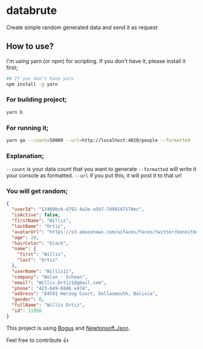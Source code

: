 # databrute
Create simple random generated data and send it as request

## How to use?

I'm using yarn (or npm) for scripting. If you don't have it, please install it first;

```sh
## If you don't have yarn
npm install -g yarn
```

### For building project;

```sh
yarn b
```

### For running it;

```sh
yarn go --count=50000 --url=http://localhost:4020/people --formatted
```

### Explanation;

`--count` is your data count that you want to generate
`--formatted` will write it your console as formatted.
`--url` if you put this, it will post it to that url

### You will get random;

```json
{
  "userId": "12460bc6-d792-4a2e-a5b7-7d99147579ec",
  "isActive": false,
  "firstName": "Willis",
  "lastName": "Ortiz",
  "avatarUrl": "https://s3.amazonaws.com/uifaces/faces/twitter/benoitboucart/128.jpg",
  "age": 20,
  "hairColor": "black",
  "name": {
    "first": "Willis",
    "last": "Ortiz"
  },
  "userName": "Willis11",
  "company": "Nolan - Schoen",
  "email": "Willis.Ortiz1@gmail.com",
  "phone": "423-649-6846 x474",
  "address": "04591 Herzog Court, Dallasmouth, Bolivia",
  "gender": 0,
  "fullName": "Willis Ortiz",
  "id": 11958
}
```

This project is using [Bogus](https://github.com/bchavez/Bogus) and [Newtonsoft.Json](https://github.com/JamesNK/Newtonsoft.Json).

Feel free to contribute 👍
